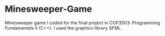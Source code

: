 # Minesweeper-Game

Minesweeper game I coded for the final project in COP3503: Programming Fundamentals II (C++).  I used the graphics library SFML.
